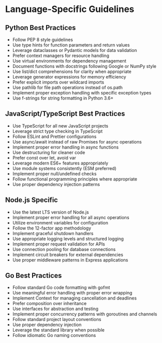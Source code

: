 # Language-Specific Guidelines

## Python Best Practices
- Follow PEP 8 style guidelines
- Use type hints for function parameters and return values
- Leverage dataclasses or Pydantic models for data validation
- Prefer context managers for resource handling
- Use virtual environments for dependency management
- Document functions with docstrings following Google or NumPy style
- Use list/dict comprehensions for clarity when appropriate
- Leverage generator expressions for memory efficiency
- Prefer explicit imports over wildcard imports
- Use pathlib for file path operations instead of os.path
- Implement proper exception handling with specific exception types
- Use f-strings for string formatting in Python 3.6+

## JavaScript/TypeScript Best Practices
- Use TypeScript for all new JavaScript projects
- Leverage strict type checking in TypeScript
- Follow ESLint and Prettier configurations
- Use async/await instead of raw Promises for async operations
- Implement proper error handling in async functions
- Use destructuring for cleaner code
- Prefer const over let, avoid var
- Leverage modern ES6+ features appropriately
- Use module systems consistently (ESM preferred)
- Implement proper null/undefined checks
- Follow functional programming principles where appropriate
- Use proper dependency injection patterns

## Node.js Specific
- Use the latest LTS version of Node.js
- Implement proper error handling for all async operations
- Utilize environment variables for configuration
- Follow the 12-factor app methodology
- Implement graceful shutdown handlers
- Use appropriate logging levels and structured logging
- Implement proper request validation for APIs
- Use connection pooling for database connections
- Implement circuit breakers for external dependencies
- Use proper middleware patterns in Express applications

## Go Best Practices
- Follow standard Go code formatting with gofmt
- Use meaningful error handling with proper error wrapping
- Implement Context for managing cancellation and deadlines
- Prefer composition over inheritance
- Use interfaces for abstraction and testing
- Implement proper concurrency patterns with goroutines and channels
- Follow standard project layout conventions
- Use proper dependency injection
- Leverage the standard library when possible
- Follow idiomatic Go naming conventions 